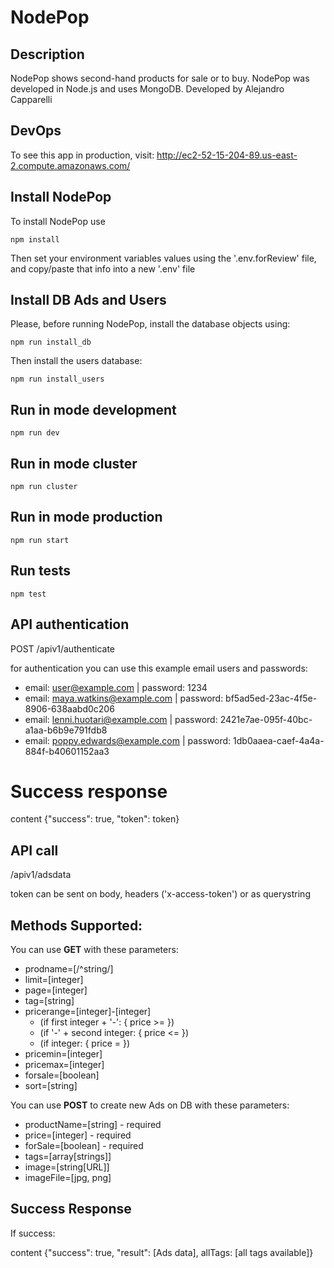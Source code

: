 # NodePop

## Description

NodePop shows second-hand products for sale or to buy. 
NodePop was developed in Node.js and uses MongoDB.
Developed by Alejandro Capparelli

## DevOps

To see this app in production, visit:
http://ec2-52-15-204-89.us-east-2.compute.amazonaws.com/


## Install NodePop

To install NodePop use 
```
npm install
```

Then set your environment variables values using the '.env.forReview' file, and copy/paste that info into a new '.env' file

## Install DB Ads and Users

Please, before running NodePop, install the database objects using:

```
npm run install_db
```

Then install the users database:

```
npm run install_users
```

## Run in mode development

```
npm run dev
```

## Run in mode cluster

```
npm run cluster
```

## Run in mode production

```
npm run start
```

## Run tests
```
npm test
```

## API authentication

POST    /apiv1/authenticate

for authentication you can use this example email users and passwords:

* email: user@example.com | password: 1234
* email: maya.watkins@example.com | password: bf5ad5ed-23ac-4f5e-8906-638aabd0c206
* email: lenni.huotari@example.com | password: 2421e7ae-095f-40bc-a1aa-b6b9e791fdb8
* email: poppy.edwards@example.com | password: 1db0aaea-caef-4a4a-884f-b40601152aa3

# Success response 

content {"success": true, "token": token}

## API call

/apiv1/adsdata

token can be sent on body, headers ('x-access-token') or as querystring

## Methods Supported:

You can use **GET** with these parameters:

* prodname=[/^string/]
* limit=[integer]
* page=[integer]
* tag=[string]
* pricerange=[integer]-[integer] 
  * (if first integer + '-': { price >= })
  * (if '-' + second integer: { price <= })
  * (if integer: { price = })
* pricemin=[integer]
* pricemax=[integer]
* forsale=[boolean]
* sort=[string]

You can use **POST** to create new Ads on DB with these parameters:

* productName=[string] - required
* price=[integer] - required
* forSale=[boolean] - required
* tags=[array[strings]]
* image=[string[URL]]
* imageFile=[jpg, png]

## Success Response

If success:

content {"success": true, "result": [Ads data], allTags: [all tags available]}